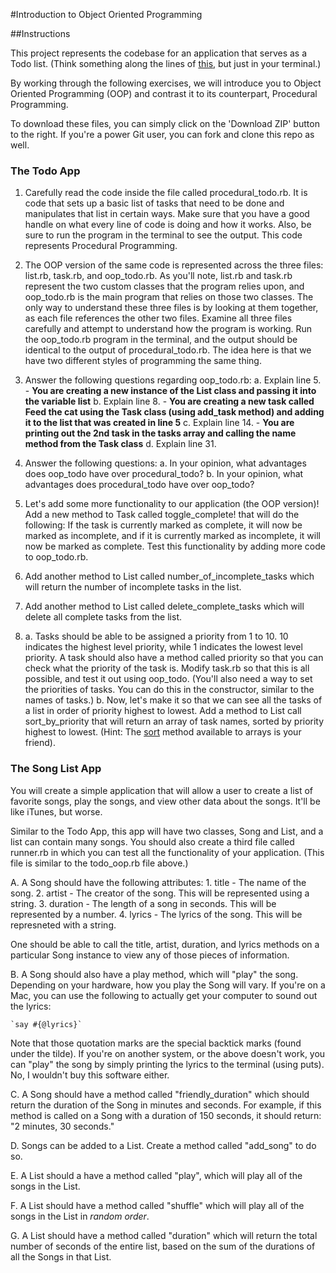 #Introduction to Object Oriented Programming

##Instructions

This project represents the codebase for an application that serves as a Todo list. (Think something along the lines of [this](http://todomvc.com/examples/vanillajs), but just in your terminal.)

By working through the following exercises, we will introduce you to Object Oriented Programming (OOP) and contrast it to its counterpart, Procedural Programming.

To download these files, you can simply click on the 'Download ZIP' button to the right. If you're a power Git user, you can fork and clone this repo as well.

### The Todo App

1. Carefully read the code inside the file called procedural_todo.rb. It is code that sets up a basic list of tasks that need to be done and manipulates that list in certain ways. Make sure that you have a good handle on what every line of code is doing and how it works. Also, be sure to run the program in the terminal to see the output. This code represents Procedural Programming.

2. The OOP version of the same code is represented across the three files: list.rb, task.rb, and oop_todo.rb. As you'll note, list.rb and task.rb represent the two custom classes that the program relies upon, and oop_todo.rb is the main program that relies on those two classes. The only way to understand these three files is by looking at them together, as each file references the other two files. Examine all three files carefully and attempt to understand how the program is working. Run the oop_todo.rb program in the terminal, and the output should be identical to the output of procedural_todo.rb. The idea here is that we have two different styles of programming the same thing.

3. Answer the following questions regarding oop_todo.rb:
	a. Explain line 5. - **You are creating a new instance of the List class and passing it into the variable list**
    b. Explain line 8. - **You are creating a new task called Feed the cat using the Task class (using add_task method) and adding it to the list that was created in line 5**
    c. Explain line 14. - **You are printing out the 2nd task in the tasks array and calling the name method from the Task class**
    d. Explain line 31. 

4. Answer the following questions:
    a. In your opinion, what advantages does oop_todo have over procedural_todo?
    b. In your opinion, what advantages does procedural_todo have over oop_todo?

5. Let's add some more functionality to our application (the OOP version)! Add a new method to Task called toggle_complete! that will do the following: If the task is currently marked as complete, it will now be marked as incomplete, and if it is currently marked as incomplete, it will now be marked as complete. Test this functionality by adding more code to oop_todo.rb.

6. Add another method to List called number_of_incomplete_tasks which will return the number of incomplete tasks in the list.

7. Add another method to List called delete_complete_tasks which will delete all complete tasks from the list.

8. 
    a. Tasks should be able to be assigned a priority from 1 to 10. 10 indicates the highest level priority, while 1 indicates the lowest level priority. A task should also have a method called priority so that you can check what the priority of the task is. Modify task.rb so that this is all possible, and test it out using oop_todo. (You'll also need a way to set the priorities of tasks. You can do this in the constructor, similar to the names of tasks.)
    b. Now, let's make it so that we can see all the tasks of a list in order of priority highest to lowest. Add a method to List call sort_by_priority that will return an array of task names, sorted by priority highest to lowest. (Hint: The [sort](http://ruby-doc.org/core-2.2.3/Enumerable.html#method-i-sort) method available to arrays is your friend).

### The Song List App

You will create a simple application that will allow a user to create a list of favorite songs, play the songs, and view other data about the songs. It'll be like iTunes, but worse.

Similar to the Todo App, this app will have two classes, Song and List, and a list can contain many songs. You should also create a third file called runner.rb in which you can test all the functionality of your application. (This file is similar to the todo_oop.rb file above.)

A. A Song should have the following attributes:
	1. title - The name of the song.
	2. artist - The creator of the song. This will be represented using a string.
	3. duration - The length of a song in seconds. This will be represented by a number.
	4. lyrics - The lyrics of the song. This will be represneted with a string.

One should be able to call the title, artist, duration, and lyrics methods on a particular Song instance to view any of those pieces of information.

B. A Song should also have a play method, which will "play" the song. Depending on your hardware, how you play the Song will vary. If you're on a Mac, you can use the following to actually get your computer to sound out the lyrics:   

    `say #{@lyrics}`

Note that those quotation marks are the special backtick marks (found under the tilde). If you're on another system, or the above doesn't work, you can "play" the song by simply printing the lyrics to the terminal (using puts). No, I wouldn't buy this software either.

C. A Song should have a method called "friendly_duration" which should return the duration of the Song in minutes and seconds. For example, if this method is called on a Song with a duration of 150 seconds, it should return: "2 minutes, 30 seconds."

D. Songs can be added to a List. Create a method called "add_song" to do so.

E. A List should a have a method called "play", which will play all of the songs in the List.

F. A List should have a method called "shuffle" which will play all of the songs in the List in *random order*.

G. A List should have a method called "duration" which will return the total number of seconds of the entire list, based on the sum of the durations of all the Songs in that List.


